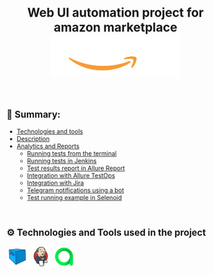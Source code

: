 <h1 align="center">Web UI automation project for amazon marketplace <a href="https://www.amazon.com" target="_blank"><img src="https://github.com/Fatalwgx/README/blob/master/icons/amazon_icon.png" width="300" height="100" alt="Logo"/></a></h1>

&#8287;&#8287;&#8287;&#8287;&#8287;
## :open_book: Summary:
- [Technologies and tools](#gear-Technologies-and-Tools-used-in-the-project)
- [Description](#heavy_check_mark-Description)
- [Analytics and Reports](#bar_chart-Analytics-and-Reports)
  - [Running tests from the terminal](#computer-running-tests-from-the-terminal)
  - [Running tests in Jenkins](#-running-tests-in-jenkins)
  - [Test results report in Allure Report](#-test-results-report-in-allure-report)
  - [Integration with Allure TestOps](#-integration-with-allure-testops)
  - [Integration with Jira](#-integration-with-jira)
  - [Telegram notifications using a bot](#-telegram-notifications-using-a-bot)
  - [Test running example in Selenoid](#-test-running-example-in-selenoid)


&#8287;&#8287;&#8287;&#8287;&#8287;
## :gear: Technologies and Tools used in the project

<p align="left">
 <img src="https://github.com/Fatalwgx/README/blob/master/icons/selenoid.svg" title="selenoid" width="50" height="50"  alt="selenoid"/>
 <img src="https://github.com/Fatalwgx/README/blob/master/icons/jenkins.svg" title="Jenkins" width="50" height="50"  alt="jenkins"/>
 <img src="https://github.com/Fatalwgx/README/blob/master/icons/allure.svg" title="Allure" width="50" height="50"  alt="allure"/>
</p>

